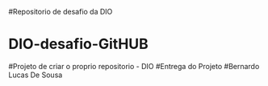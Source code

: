 #Repositorio de desafio da DIO
# DIO-desafio-GitHUB
#Projeto de criar o proprio repositorio - DIO 
#Entrega do Projeto 
#Bernardo Lucas De Sousa